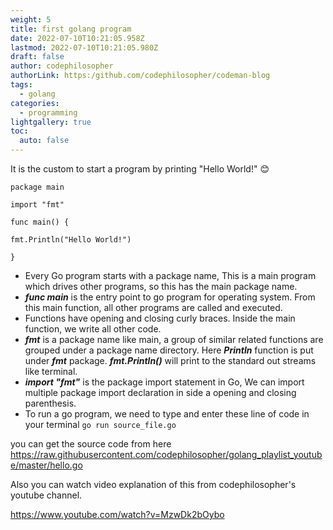 ```yaml
---
weight: 5
title: first golang program
date: 2022-07-10T10:21:05.958Z
lastmod: 2022-07-10T10:21:05.980Z
draft: false
author: codephilosopher
authorLink: https:/github.com/codephilosopher/codeman-blog
tags:
  - golang
categories:
  - programming
lightgallery: true
toc:
  auto: false
---
```

It is the custom to start a program by printing "Hello World!" 😊

`package main`

`import "fmt"`

`func main() {`

   `fmt.Println("Hello World!")`

`}` 

* Every Go program starts with a package name, This is a main program which drives other programs, so this has the main package name. 
* ***func main***   is the entry point to go program for operating system. From this main function, all other programs are called and executed.
* Functions have opening and closing curly braces. Inside the main function, we write all other code. 
* ***fmt*** is a package name like main,  a group of similar related functions are grouped under a package name directory. Here ***Println*** function is put under ***fmt*** package. ***fmt.Println()***  will print to the standard out streams like terminal.
* ***import "fmt"*** is the package import statement in Go, We can import multiple package import declaration in side a opening and closing parenthesis.
* To run a go program, we need to type and enter these line of code in your terminal `go run source_file.go ` 

you can get the source code from here <https://raw.githubusercontent.com/codephilosopher/golang_playlist_youtube/master/hello.go>   

Also you can watch video explanation of this from codephilosopher's youtube channel. 

<https://www.youtube.com/watch?v=MzwDk2bOybo>
